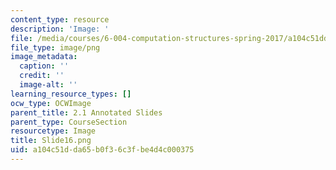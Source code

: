 ```yaml
---
content_type: resource
description: 'Image: '
file: /media/courses/6-004-computation-structures-spring-2017/a104c51dda65b0f36c3fbe4d4c000375_Slide16.png
file_type: image/png
image_metadata:
  caption: ''
  credit: ''
  image-alt: ''
learning_resource_types: []
ocw_type: OCWImage
parent_title: 2.1 Annotated Slides
parent_type: CourseSection
resourcetype: Image
title: Slide16.png
uid: a104c51d-da65-b0f3-6c3f-be4d4c000375
---
```

